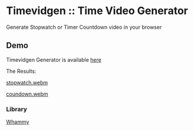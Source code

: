 # Timevidgen :: Time Video Generator

Generate Stopwatch or Timer Countdown video in your browser

## Demo
Timevidgen Generator is available [here](https://ewwink.github.io/timevidegen/)

The Results:

[stopwatch.webm](https://github.com/ewwink/timevidgen/assets/760764/d1e6559b-eb17-4444-865c-b8f4ae96b9b5)

[coundown.webm](https://github.com/ewwink/timevidgen/assets/760764/038a08ad-2fc5-4e6c-9a4c-95a66b7b7aab)

### Library
[Whammy](https://github.com/antimatter15/whammy)
